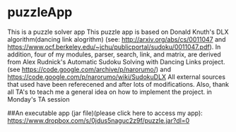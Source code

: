 # puzzleApp
This is a puzzle solver app
This puzzle app is based on Donald Knuth's DLX algorithm(dancing link alogrithm) (see: http://arxiv.org/abs/cs/0011047 and https://www.ocf.berkeley.edu/~jchu/publicportal/sudoku/0011047.pdf). 
In addition, four of my modules, parser, search, link, and matrix, are derived from Alex Rudnick's Automatic Sudoku Solving with Dancing Links project. (see https://code.google.com/archive/p/narorumo/) and https://code.google.com/p/narorumo/wiki/SudokuDLX
All external sources that used have been referecened and after lots of modifications. Also, thank all TA's to teach me a general idea on how to implement the project. in Monday's TA session 


##An executable app (jar file)(please click here to access my app): https://www.dropbox.com/s/0jdus5naguc2z9f/puzzle.jar?dl=0
